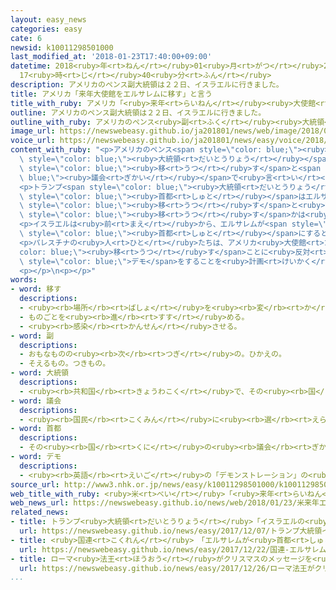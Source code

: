 ```yaml
---
layout: easy_news
categories: easy
cate: 6
newsid: k10011298501000
last_modified_at: '2018-01-23T17:40:00+09:00'
datetime: 2018<ruby>年<rt>ねん</rt></ruby>01<ruby>月<rt>がつ</rt></ruby>23<ruby>日<rt>にち</rt></ruby>
  17<ruby>時<rt>じ</rt></ruby>40<ruby>分<rt>ふん</rt></ruby>
description: アメリカのペンス副大統領は２２日、イスラエルに行きました。
title: アメリカ「来年大使館をエルサレムに移す」と言う
title_with_ruby: アメリカ「<ruby>来年<rt>らいねん</rt></ruby><ruby>大使館<rt>たいしかん</rt></ruby>をエルサレムに<ruby>移<rt>うつ</rt></ruby>す」と<ruby>言<rt>い</rt></ruby>う
outline: アメリカのペンス副大統領は２２日、イスラエルに行きました。
outline_with_ruby: アメリカのペンス<ruby>副<rt>ふく</rt></ruby><ruby>大統領<rt>だいとうりょう</rt></ruby>は２２<ruby>日<rt>にち</rt></ruby>、イスラエルに<ruby>行<rt>い</rt></ruby>きました。
image_url: https://newswebeasy.github.io/ja201801/news/web/image/2018/01/23/K10011298501_1801230923_1801230924_01_03.jpg
voice_url: https://newswebeasy.github.io/ja201801/news/easy/voice/2018/01/23/k10011298501000.mp3
content_with_ruby: "<p>アメリカのペンス<span style=\"color: blue;\"><ruby>副<rt>ふく</rt></ruby></span><span\
  \ style=\"color: blue;\"><ruby>大統領<rt>だいとうりょう</rt></ruby></span>は２２<ruby>日<rt>にち</rt></ruby>、イスラエルに<ruby>行<rt>い</rt></ruby>きました。そして、<ruby>来年<rt>らいねん</rt></ruby>の<ruby>終<rt>お</rt></ruby>わりまでにアメリカ<ruby>大使館<rt>たいしかん</rt></ruby>をエルサレムに<span\
  \ style=\"color: blue;\"><ruby>移<rt>うつ</rt></ruby>す</span>と<span style=\"color:\
  \ blue;\"><ruby>議会<rt>ぎかい</rt></ruby></span>で<ruby>言<rt>い</rt></ruby>いました。</p>\n\
  <p>トランプ<span style=\"color: blue;\"><ruby>大統領<rt>だいとうりょう</rt></ruby></span>は<ruby>先月<rt>せんげつ</rt></ruby>、イスラエルの<span\
  \ style=\"color: blue;\"><ruby>首都<rt>しゅと</rt></ruby></span>はエルサレムだと<ruby>言<rt>い</rt></ruby>いました。そして、<ruby>今<rt>いま</rt></ruby>はテルアビブにあるアメリカ<ruby>大使館<rt>たいしかん</rt></ruby>をエルサレムに<span\
  \ style=\"color: blue;\"><ruby>移<rt>うつ</rt></ruby>す</span>と<ruby>言<rt>い</rt></ruby>いましたが、いつ<span\
  \ style=\"color: blue;\"><ruby>移<rt>うつ</rt></ruby>す</span>かは<ruby>言<rt>い</rt></ruby>っていませんでした。</p>\n\
  <p>イスラエルは<ruby>前<rt>まえ</rt></ruby>から、エルサレムが<span style=\"color: blue;\"><ruby>首都<rt>しゅと</rt></ruby></span>だと<ruby>言<rt>い</rt></ruby>っています。しかし、パレスチナの<ruby>人<rt>ひと</rt></ruby>たちも<ruby>将来<rt>しょうらい</rt></ruby><ruby>国<rt>くに</rt></ruby>をつくるときにはエルサレムを<span\
  \ style=\"color: blue;\"><ruby>首都<rt>しゅと</rt></ruby></span>にすると<ruby>言<rt>い</rt></ruby>っています。</p>\n\
  <p>パレスチナの<ruby>人<rt>ひと</rt></ruby>たちは、アメリカ<ruby>大使館<rt>たいしかん</rt></ruby>を<span style=\"\
  color: blue;\"><ruby>移<rt>うつ</rt></ruby>す</span>ことに<ruby>反対<rt>はんたい</rt></ruby>して、<ruby>大勢<rt>おおぜい</rt></ruby>の<ruby>人<rt>ひと</rt></ruby>が<span\
  \ style=\"color: blue;\">デモ</span>をすることを<ruby>計画<rt>けいかく</rt></ruby>しています。</p>\n\
  <p></p>\n<p></p>"
words:
- word: 移す
  descriptions:
  - <ruby><rb>場所</rb><rt>ばしょ</rt></ruby>を<ruby><rb>変</rb><rt>か</rt></ruby>える。
  - ものごとを<ruby><rb>進</rb><rt>すす</rt></ruby>める。
  - <ruby><rb>感染</rb><rt>かんせん</rt></ruby>させる。
- word: 副
  descriptions:
  - おもなものの<ruby><rb>次</rb><rt>つぎ</rt></ruby>の。ひかえの。
  - そえるもの。つきもの。
- word: 大統領
  descriptions:
  - <ruby><rb>共和国</rb><rt>きょうわこく</rt></ruby>で、その<ruby><rb>国</rb><rt>くに</rt></ruby>を<ruby><rb>代表</rb><rt>だいひょう</rt></ruby>する<ruby><rb>人</rb><rt>ひと</rt></ruby>。
- word: 議会
  descriptions:
  - <ruby><rb>国民</rb><rt>こくみん</rt></ruby>に<ruby><rb>選</rb><rt>えら</rt></ruby>ばれた<ruby><rb>議員</rb><rt>ぎいん</rt></ruby>が<ruby><rb>集</rb><rt>あつ</rt></ruby>まって、<ruby><rb>国</rb><rt>くに</rt></ruby>や<ruby><rb>地方</rb><rt>ちほう</rt></ruby>の<ruby><rb>政治</rb><rt>せいじ</rt></ruby>について<ruby><rb>話</rb><rt>はな</rt></ruby>し<ruby><rb>合</rb><rt>あ</rt></ruby>い、<ruby><rb>取</rb><rt>と</rt></ruby>り<ruby><rb>決</rb><rt>き</rt></ruby>めをする<ruby><rb>所</rb><rt>ところ</rt></ruby>。<ruby><rb>国</rb><rt>くに</rt></ruby>の<ruby><rb>議会</rb><rt>ぎかい</rt></ruby>の<ruby><rb>国会</rb><rt>こっかい</rt></ruby>と、<ruby><rb>都道府県</rb><rt>とどうふけん</rt></ruby>などの<ruby><rb>地方議会</rb><rt>ちほうぎかい</rt></ruby>とがある。
- word: 首都
  descriptions:
  - その<ruby><rb>国</rb><rt>くに</rt></ruby>の<ruby><rb>議会</rb><rt>ぎかい</rt></ruby>や<ruby><rb>中心</rb><rt>ちゅうしん</rt></ruby>になる<ruby><rb>役所</rb><rt>やくしょ</rt></ruby>のある<ruby><rb>都市</rb><rt>とし</rt></ruby>。<ruby><rb>日本</rb><rt>にっぽん</rt></ruby>の<ruby><rb>東京</rb><rt>とうきょう</rt></ruby>、アメリカのワシントンなど。<ruby><rb>首府</rb><rt>しゅふ</rt></ruby>。
- word: デモ
  descriptions:
  - <ruby><rb>英語</rb><rt>えいご</rt></ruby>の「デモンストレーション」の<ruby><rb>略</rb><rt>りゃく</rt></ruby>。<ruby><rb>自分</rb><rt>じぶん</rt></ruby>たちの<ruby><rb>考</rb><rt>かんが</rt></ruby>えを<ruby><rb>相手</rb><rt>あいて</rt></ruby>に<ruby><rb>認</rb><rt>みと</rt></ruby>めさせようとして、<ruby><rb>大勢</rb><rt>おおぜい</rt></ruby>が<ruby><rb>集</rb><rt>あつ</rt></ruby>まって<ruby><rb>自分</rb><rt>じぶん</rt></ruby>たちの<ruby><rb>勢</rb><rt>いきお</rt></ruby>いを<ruby><rb>示</rb><rt>しめ</rt></ruby>すこと。また、そのための<ruby><rb>行進</rb><rt>こうしん</rt></ruby>。
source_url: http://www3.nhk.or.jp/news/easy/k10011298501000/k10011298501000.html
web_title_with_ruby: <ruby>米<rt>べい</rt></ruby>「<ruby>来年<rt>らいねん</rt></ruby><ruby>エルサレム<rt>えるされむ</rt></ruby><ruby>移転<rt>いてん</rt></ruby>」に<ruby>パレスチナ<rt>ぱれすちな</rt></ruby><ruby>反発<rt>はんぱつ</rt></ruby>
web_news_url: https://newswebeasy.github.io/news/web/2018/01/23/米来年エルサレム移転にパレスチナ反発
related_news:
- title: トランプ<ruby>大統領<rt>だいとうりょう</rt></ruby>「イスラエルの<ruby>首都<rt>しゅと</rt></ruby>はエルサレム」
  url: https://newswebeasy.github.io/news/easy/2017/12/07/トランプ大統領イスラエルの首都はエルサレム
- title: <ruby>国連<rt>こくれん</rt></ruby>　「エルサレムが<ruby>首都<rt>しゅと</rt></ruby>」と<ruby>言<rt>い</rt></ruby>うアメリカを<ruby>認<rt>みと</rt></ruby>めない
  url: https://newswebeasy.github.io/news/easy/2017/12/22/国連-エルサレムが首都と言うアメリカを認めない
- title: ローマ<ruby>法王<rt>ほうおう</rt></ruby>がクリスマスのメッセージを<ruby>出<rt>だ</rt></ruby>す
  url: https://newswebeasy.github.io/news/easy/2017/12/26/ローマ法王がクリスマスのメッセージを出す
...
```

